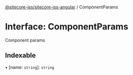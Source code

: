 [@sitecore-jss/sitecore-jss-angular](../README.md) / ComponentParams

# Interface: ComponentParams

Component params

## Indexable

▪ [name: `string`]: `string`

